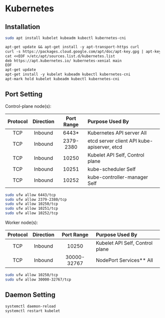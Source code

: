 # Kubernetes

## Installation

```sh
sudo apt install kubelet kubeadm kubectl kubernetes-cni
```

```txt
apt-get update && apt-get install -y apt-transport-https curl
curl -s https://packages.cloud.google.com/apt/doc/apt-key.gpg | apt-key add -
cat <<EOF >/etc/apt/sources.list.d/kubernetes.list
deb https://apt.kubernetes.io/ kubernetes-xenial main
EOF
apt-get update
apt-get install -y kubelet kubeadm kubectl kubernetes-cni
apt-mark hold kubelet kubeadm kubectl kubernetes-cni
```

## Port Setting

Control-plane node(s):

| Protocol | Direction | Port Range | Purpose	Used By |
| :--: | :--: | :--: | :--- | 
| TCP | Inbound | 6443* | Kubernetes API server	All |
| TCP | Inbound | 2379-2380 | etcd server client API	kube-apiserver, etcd |
| TCP | Inbound | 10250 | Kubelet API	Self, Control plane |
| TCP | Inbound | 10251 | kube-scheduler	Self |
| TCP | Inbound | 10252 | kube-controller-manager	Self |
```sh
sudo ufw allow 6443/tcp
sudo ufw allow 2379-2380/tcp
sudo ufw allow 10250/tcp
sudo ufw allow 10251/tcp
sudo ufw allow 10252/tcp
```


Worker node(s):

| Protocol | Direction | Port Range	| Purpose	Used By |
| :--: | :--: | :--: | :--- |
| TCP | Inbound | 10250 | Kubelet API	Self, Control plane |
| TCP | Inbound | 30000-32767 | NodePort Services**	All |
```sh
sudo ufw allow 10250/tcp
sudo ufw allow 30000-32767/tcp
```

## Daemon Setting

```sh
systemctl daemon-reload
systemctl restart kubelet
```
